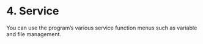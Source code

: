 ﻿# 4. Service

You can use the program’s various service function menus such as variable and file management.

